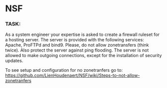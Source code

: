 # NSF

  
### TASK:

As a system engineer your expertise is asked to create a firewall ruleset for a hosting server.
The server is provided with the following services: Apache, ProFTPd and bind9. Please, do not allow zonetransfers (think twice). 
Also protect the server against ping flooding. 
The server is not allowed to make outgoing connections, except for the installation of security updates.


To see setup and configuration for no zonetranfers go to:
https://github.com/LienHoudenaert/NSF/wiki/Steps-to-not-allow-zonetranfers


